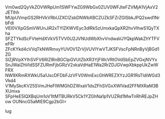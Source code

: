 Vm0wd2QyVkZOVWRpUm1SWFYwZG9WbGx0ZUV0WFJteFZVMjA1VjAxV2JETlhh
MUpUVmpGS2RHVkVRbUZXClZsbDNWbXBCZUZkSFZrZGlSbkJPQ2swd1NrbFdi
VEI0VXpGSmVWUnJiR2xTYlZKWVEyc3dlRk5zUmxkaQpXR2hvVlhwS1QyTXha
SFZTYkdScFVteHdXVkV5TVV0U2JVNUdWbXhvVndwaVJYQkpWakZhYTFVeFRr
ZFcKYkd4cVVqTkNWRmxyYUVOV1ZrVjVUVlYwVTJKSFVscFpNRnByVjBGd1ZG
SlZjRVpXYlhSVFV6RlZlRnBGClpGVUtZbXR3YjFWcVRtOVdSbEpZVGxjNVYx
SnJWalZhVldSSFZURmFjbGRzV2xkaVdHaE1Wa2RrZDJGVwpXbkppUkZwWFRX
NW9XRmRXWkU5a1JscDFDbFJzVFV0WmExcGhWREZXYzJGR1RsTldiWGd3Vkd4
V1MySkcKV25SVmJHeFlWMGhDZWxaV1dsZFhSVGxXWlVad2FFMXRaM3BXUmxa
SFpHeE5lQXBqUm1oV1ltMTBURkV5Ck1YZGhNa1p1VUZRd1MwTnRhREJpZHow
OUNncG5aMlE9Cgp2bGI=

lug